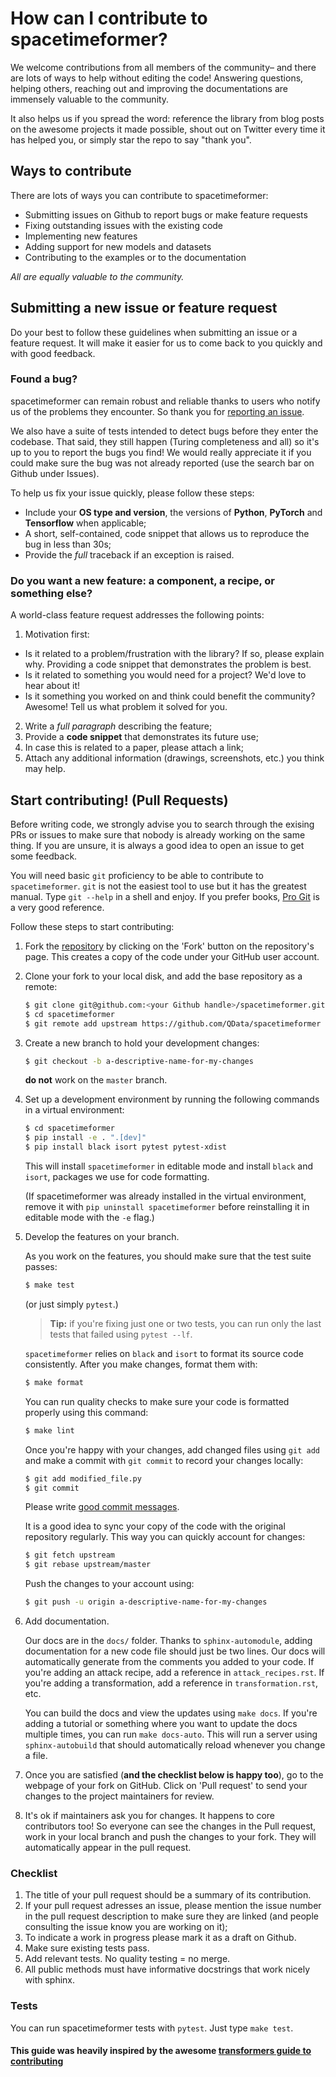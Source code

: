 How can I contribute to spacetimeformer?
============================================

We welcome contributions from all members of the community– and there are lots
of ways to help without editing the code! Answering questions, helping others, 
reaching out and improving the documentations are immensely valuable to the 
community.

It also helps us if you spread the word: reference the library from blog posts
on the awesome projects it made possible, shout out on Twitter every time it has
helped you, or simply star the repo to say "thank you".


## Ways to contribute

There are lots of ways you can contribute to spacetimeformer:
* Submitting issues on Github to report bugs or make feature requests
* Fixing outstanding issues with the existing code
* Implementing new features
* Adding support for new models and datasets
* Contributing to the examples or to the documentation

*All are equally valuable to the community.*

## Submitting a new issue or feature request

Do your best to follow these guidelines when submitting an issue or a feature
request. It will make it easier for us to come back to you quickly and with good
feedback.

### Found a bug?

spacetimeformer can remain robust and reliable thanks to users who notify us of
the problems they encounter. So thank you for [reporting an issue](https://github.com/QData/spacetimeformer/issues).

We also have a suite of tests intended to detect bugs before they enter the 
codebase. That said, they still happen (Turing completeness and all) so it's up
to you to report the bugs you find! We would really appreciate it if you could 
make sure the bug was not already reported (use the search bar on Github under 
Issues).

To help us fix your issue quickly, please follow these steps:

* Include your **OS type and version**, the versions of **Python**, **PyTorch** and
  **Tensorflow** when applicable;
* A short, self-contained, code snippet that allows us to reproduce the bug in
  less than 30s;
* Provide the *full* traceback if an exception is raised.


### Do you want a new feature: a component, a recipe, or something else?

A world-class feature request addresses the following points:

1. Motivation first:
  * Is it related to a problem/frustration with the library? If so, please explain
    why. Providing a code snippet that demonstrates the problem is best.
  * Is it related to something you would need for a project? We'd love to hear
    about it!
  * Is it something you worked on and think could benefit the community?
    Awesome! Tell us what problem it solved for you.
2. Write a *full paragraph* describing the feature;
3. Provide a **code snippet** that demonstrates its future use;
4. In case this is related to a paper, please attach a link;
5. Attach any additional information (drawings, screenshots, etc.) you think may help.


## Start contributing! (Pull Requests)

Before writing code, we strongly advise you to search through the exising PRs or
issues to make sure that nobody is already working on the same thing. If you are
unsure, it is always a good idea to open an issue to get some feedback.

You will need basic `git` proficiency to be able to contribute to
`spacetimeformer`. `git` is not the easiest tool to use but it has the greatest
manual. Type `git --help` in a shell and enjoy. If you prefer books, [Pro
Git](https://git-scm.com/book/en/v2) is a very good reference.

Follow these steps to start contributing:

1. Fork the [repository](https://github.com/QData/spacetimeformer) by
   clicking on the 'Fork' button on the repository's page. This creates a copy of the code
   under your GitHub user account.

2. Clone your fork to your local disk, and add the base repository as a remote:

   ```bash
   $ git clone git@github.com:<your Github handle>/spacetimeformer.git
   $ cd spacetimeformer
   $ git remote add upstream https://github.com/QData/spacetimeformer
   ```

3. Create a new branch to hold your development changes:

   ```bash
   $ git checkout -b a-descriptive-name-for-my-changes
   ```

   **do not** work on the `master` branch.

4. Set up a development environment by running the following commands in a virtual environment:

   
   ```bash
   $ cd spacetimeformer
   $ pip install -e . ".[dev]"
   $ pip install black isort pytest pytest-xdist
   ```
   
   This will install `spacetimeformer` in editable mode and install `black` and 
   `isort`, packages we use for code formatting.
   
   (If spacetimeformer was already installed in the virtual environment, remove
   it with `pip uninstall spacetimeformer` before reinstalling it in editable
   mode with the `-e` flag.)
   
5. Develop the features on your branch.

   As you work on the features, you should make sure that the test suite
   passes:

   ```bash
   $ make test
   ```
   
   (or just simply `pytest`.)
   
   > **Tip:** if you're fixing just one or two tests, you can run only the last tests that failed using `pytest --lf`.

   `spacetimeformer` relies on `black` and `isort` to format its source code
   consistently. After you make changes, format them with:

   ```bash
   $ make format
   ```

   You can run quality checks to make sure your code is formatted properly
   using this command:

   ```bash
   $ make lint
   ```

   Once you're happy with your changes, add changed files using `git add` and
   make a commit with `git commit` to record your changes locally:

   ```bash
   $ git add modified_file.py
   $ git commit
   ```

   Please write [good commit messages](https://chris.beams.io/posts/git-commit/).

   It is a good idea to sync your copy of the code with the original
   repository regularly. This way you can quickly account for changes:

   ```bash
   $ git fetch upstream
   $ git rebase upstream/master
   ```

   Push the changes to your account using:

   ```bash
   $ git push -u origin a-descriptive-name-for-my-changes
   ```

6. Add documentation.
   
   Our docs are in the `docs/` folder. Thanks to `sphinx-automodule`, adding 
   documentation for a new code file should just be two lines. Our docs will 
   automatically generate from the comments you added to your code. If you're 
   adding an attack recipe, add a reference in `attack_recipes.rst`. 
   If you're adding a transformation, add a reference in `transformation.rst`, etc. 

   You can build the docs and view the updates using `make docs`. If you're 
   adding a tutorial or something where you want to update the docs multiple
   times, you can run `make docs-auto`. This will run a server using 
   `sphinx-autobuild` that should automatically reload whenever you change
   a file.

7. Once you are satisfied (**and the checklist below is happy too**), go to the
   webpage of your fork on GitHub. Click on 'Pull request' to send your changes
   to the project maintainers for review.

8. It's ok if maintainers ask you for changes. It happens to core contributors
   too! So everyone can see the changes in the Pull request, work in your local
   branch and push the changes to your fork. They will automatically appear in
   the pull request.


### Checklist

1. The title of your pull request should be a summary of its contribution.
2. If your pull request adresses an issue, please mention the issue number in
   the pull request description to make sure they are linked (and people
   consulting the issue know you are working on it);
3. To indicate a work in progress please mark it as a draft on Github.
4. Make sure existing tests pass.
5. Add relevant tests. No quality testing = no merge.
6. All public methods must have informative docstrings that work nicely with sphinx.

### Tests

You can run spacetimeformer tests with `pytest`. Just type `make test`.


#### This guide was heavily inspired by the awesome [transformers guide to contributing](https://github.com/huggingface/transformers/blob/master/CONTRIBUTING.md)


